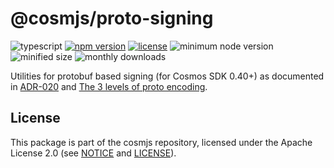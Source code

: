 # @cosmjs/proto-signing

![typescript](https://img.shields.io/npm/types/@cosmjs/proto-signing.svg)
[![npm version](https://img.shields.io/npm/v/@cosmjs/proto-signing.svg)](https://www.npmjs.com/package/@cosmjs/proto-signing)
[![license](https://img.shields.io/npm/l/@cosmjs/proto-signing.svg)](https://github.com/cosmos/cosmjs/blob/v0.35.0/LICENSE)
![minimum node version](https://img.shields.io/node/v/@cosmjs/proto-signing.svg)
![minified size](https://img.shields.io/bundlephobia/min/@cosmjs/proto-signing.svg)
![monthly downloads](https://img.shields.io/npm/dm/@cosmjs/proto-signing.svg)

Utilities for protobuf based signing (for Cosmos SDK 0.40+) as documented in
[ADR-020](https://github.com/cosmos/cosmos-sdk/blob/66c5798cec/docs/architecture/adr-020-protobuf-transaction-encoding.md)
and
[The 3 levels of proto encoding](https://warta.it/blog/cosmos-sdk-protobuf-signing).

## License

This package is part of the cosmjs repository, licensed under the Apache License
2.0 (see [NOTICE](https://github.com/cosmos/cosmjs/blob/main/NOTICE) and
[LICENSE](https://github.com/cosmos/cosmjs/blob/main/LICENSE)).
